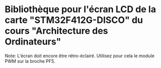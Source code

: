 # Bibliothèque pour l'écran LCD de la carte "STM32F412G-DISCO" du cours "Architecture des Ordinateurs"

Note: L'écran doit encore être rétro-éclairé. Utilisez pour cela le module PWM sur la broche PF5.